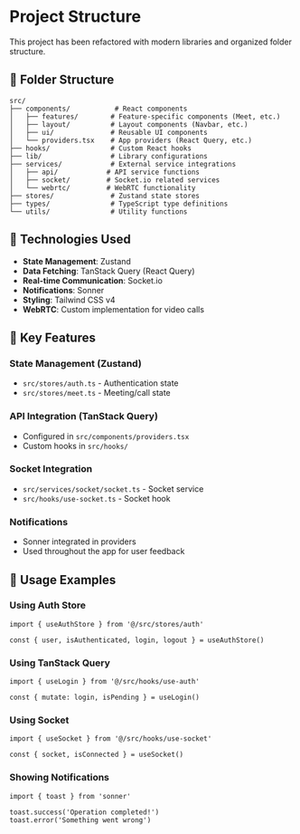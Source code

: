 # Project Structure

This project has been refactored with modern libraries and organized folder structure.

## 📁 Folder Structure

```
src/
├── components/           # React components
│   ├── features/        # Feature-specific components (Meet, etc.)
│   ├── layout/          # Layout components (Navbar, etc.)
│   ├── ui/              # Reusable UI components
│   └── providers.tsx    # App providers (React Query, etc.)
├── hooks/               # Custom React hooks
├── lib/                 # Library configurations
├── services/            # External service integrations
│   ├── api/            # API service functions
│   ├── socket/         # Socket.io related services
│   └── webrtc/         # WebRTC functionality
├── stores/              # Zustand state stores
├── types/               # TypeScript type definitions
└── utils/               # Utility functions
```

## 🚀 Technologies Used

- **State Management**: Zustand
- **Data Fetching**: TanStack Query (React Query)
- **Real-time Communication**: Socket.io
- **Notifications**: Sonner
- **Styling**: Tailwind CSS v4
- **WebRTC**: Custom implementation for video calls

## 🔧 Key Features

### State Management (Zustand)
- `src/stores/auth.ts` - Authentication state
- `src/stores/meet.ts` - Meeting/call state

### API Integration (TanStack Query)
- Configured in `src/components/providers.tsx`
- Custom hooks in `src/hooks/`

### Socket Integration
- `src/services/socket/socket.ts` - Socket service
- `src/hooks/use-socket.ts` - Socket hook

### Notifications
- Sonner integrated in providers
- Used throughout the app for user feedback

## 📝 Usage Examples

### Using Auth Store
```tsx
import { useAuthStore } from '@/src/stores/auth'

const { user, isAuthenticated, login, logout } = useAuthStore()
```

### Using TanStack Query
```tsx
import { useLogin } from '@/src/hooks/use-auth'

const { mutate: login, isPending } = useLogin()
```

### Using Socket
```tsx
import { useSocket } from '@/src/hooks/use-socket'

const { socket, isConnected } = useSocket()
```

### Showing Notifications
```tsx
import { toast } from 'sonner'

toast.success('Operation completed!')
toast.error('Something went wrong')
```